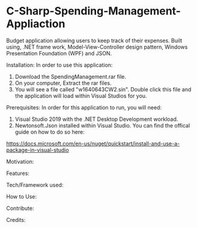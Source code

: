 # C-Sharp-Spending-Management-Appliaction

Budget application allowing users to keep track of their expenses. Built using, .NET frame work, Model-View-Controller design pattern, Windows Presentation Foundation
(WPF) and JSON.

Installation:
In order to use this application:

1. Download the SpendingManagement.rar file. 
2. On your computer, Extract the rar files. 
3. You will see a file called "w1640643CW2.sin". Double click this file and the application will load within Visual Studios for you.

Prerequisites:
In order for this application to run, you will need:

1. Visual Studio 2019 with the .NET Desktop Development workload.
2. Newtonsoft.Json installed within Visual Studio. You can find the offical guide on how to do so here:

https://docs.microsoft.com/en-us/nuget/quickstart/install-and-use-a-package-in-visual-studio

Motivation:

Features:

Tech/Framework used:

How to Use:

Contribute:

Credits:

